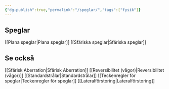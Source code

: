 ```yaml
---
{"dg-publish":true,"permalink":"/speglar/","tags":["fysik"]}
---
```


## Speglar
[[Plana speglar\|Plana speglar]]
[[Sfäriska speglar\|Sfäriska speglar]] 

## Se också
[[Sfärisk Aberration\|Sfärisk Aberration]]
[[Reversibilitet (vågor)\|Reversibilitet (vågor)]]
[[Standardstrålar\|Standardstrålar]]
[[Teckenregler för speglar\|Teckenregler för speglar]]
[[Lateralförstoring\|Lateralförstoring]]